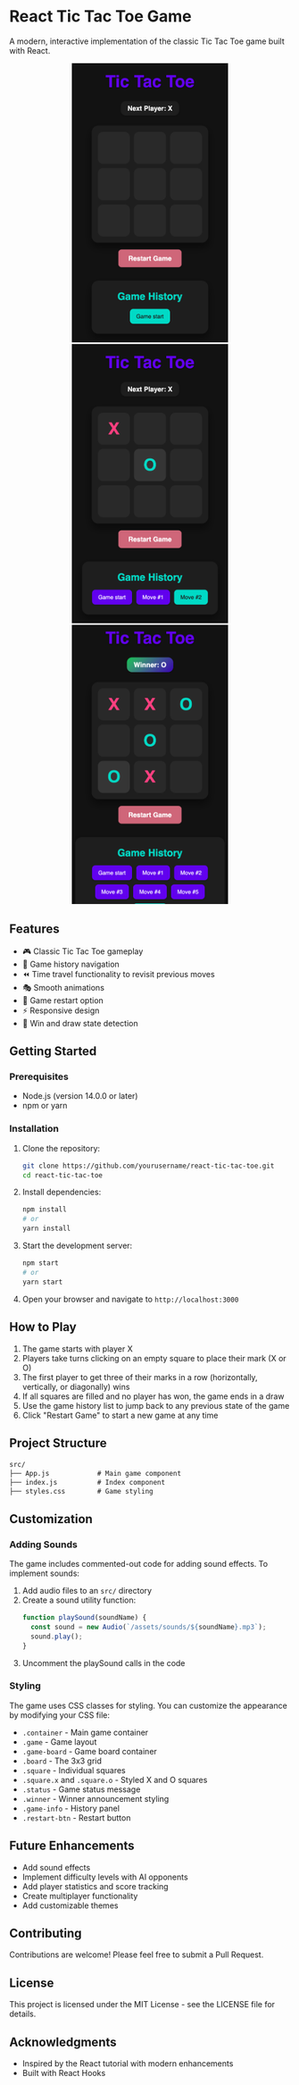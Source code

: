# React Tic Tac Toe Game

A modern, interactive implementation of the classic Tic Tac Toe game built with React.

<p align="center">
    <img src="https://github.com/ngolshahi/tictactoe-game/blob/main/public/image1.png" alt="Startup Page" height="500">
    <img src="https://github.com/ngolshahi/tictactoe-game/blob/main/public/image2.png" alt="Gameplay" height="500">
    <img src="https://github.com/ngolshahi/tictactoe-game/blob/main/public/image3.png" alt="Winning Page" height="500">
</p>




## Features

- 🎮 Classic Tic Tac Toe gameplay
- 📜 Game history navigation
- ⏪ Time travel functionality to revisit previous moves
- 🎭 Smooth animations
- 🔄 Game restart option
- ⚡ Responsive design
- 🎲 Win and draw state detection

## Getting Started

### Prerequisites

- Node.js (version 14.0.0 or later)
- npm or yarn

### Installation

1. Clone the repository:
   ```bash
   git clone https://github.com/yourusername/react-tic-tac-toe.git
   cd react-tic-tac-toe
   ```

2. Install dependencies:
   ```bash
   npm install
   # or
   yarn install
   ```

3. Start the development server:
   ```bash
   npm start
   # or
   yarn start
   ```

4. Open your browser and navigate to `http://localhost:3000`

## How to Play

1. The game starts with player X
2. Players take turns clicking on an empty square to place their mark (X or O)
3. The first player to get three of their marks in a row (horizontally, vertically, or diagonally) wins
4. If all squares are filled and no player has won, the game ends in a draw
5. Use the game history list to jump back to any previous state of the game
6. Click "Restart Game" to start a new game at any time

## Project Structure

```
src/
├── App.js            # Main game component 
├── index.js          # Index component
├── styles.css        # Game styling
```

## Customization

### Adding Sounds

The game includes commented-out code for adding sound effects. To implement sounds:

1. Add audio files to an `src/` directory
2. Create a sound utility function:
   ```javascript
   function playSound(soundName) {
     const sound = new Audio(`/assets/sounds/${soundName}.mp3`);
     sound.play();
   }
   ```
3. Uncomment the playSound calls in the code

### Styling

The game uses CSS classes for styling. You can customize the appearance by modifying your CSS file:

- `.container` - Main game container
- `.game` - Game layout
- `.game-board` - Game board container
- `.board` - The 3x3 grid
- `.square` - Individual squares
- `.square.x` and `.square.o` - Styled X and O squares
- `.status` - Game status message
- `.winner` - Winner announcement styling
- `.game-info` - History panel
- `.restart-btn` - Restart button

## Future Enhancements

- Add sound effects
- Implement difficulty levels with AI opponents
- Add player statistics and score tracking
- Create multiplayer functionality
- Add customizable themes

## Contributing

Contributions are welcome! Please feel free to submit a Pull Request.

## License

This project is licensed under the MIT License - see the LICENSE file for details.

## Acknowledgments

- Inspired by the React tutorial with modern enhancements
- Built with React Hooks
